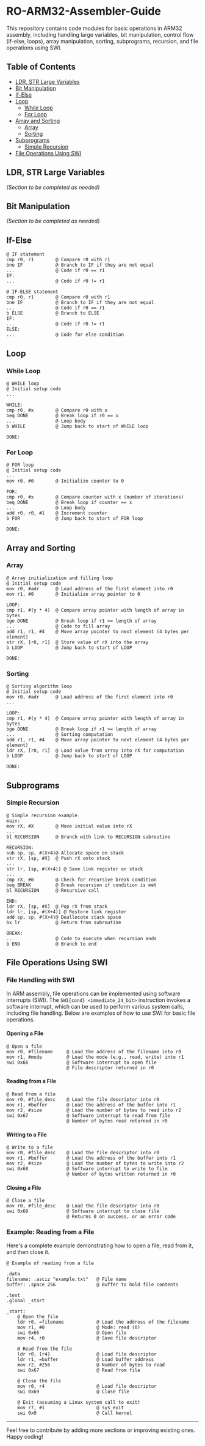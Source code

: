 
# RO-ARM32-Assembler-Guide

This repository contains code modules for basic operations in ARM32 assembly, including handling large variables, bit manipulation, control flow (if-else, loops), array manipulation, sorting, subprograms, recursion, and file operations using SWI.

## Table of Contents

- [LDR, STR Large Variables](#ldr-str-large-variables)
- [Bit Manipulation](#bit-manipulation)
- [If-Else](#if-else)
- [Loop](#loop)
  - [While Loop](#while-loop)
  - [For Loop](#for-loop)
- [Array and Sorting](#array-and-sorting)
  - [Array](#array)
  - [Sorting](#sorting)
- [Subprograms](#subprograms)
  - [Simple Recursion](#simple-recursion)
- [File Operations Using SWI](#file-operations-using-swi)

## LDR, STR Large Variables

*(Section to be completed as needed)*

## Bit Manipulation

*(Section to be completed as needed)*

## If-Else

```assembly
@ IF statement
cmp r0, r1        @ Compare r0 with r1
bne IF            @ Branch to IF if they are not equal
...               @ Code if r0 == r1
IF:
...               @ Code if r0 != r1

@ IF-ELSE statement
cmp r0, r1        @ Compare r0 with r1
bne IF            @ Branch to IF if they are not equal
...               @ Code if r0 == r1
b ELSE            @ Branch to ELSE
IF:
...               @ Code if r0 != r1
ELSE:
...               @ Code for else condition
```

## Loop

### While Loop

```assembly
@ WHILE loop
@ Initial setup code
...

WHILE:
cmp r0, #x        @ Compare r0 with x
beq DONE          @ Break loop if r0 == x
...               @ Loop body
b WHILE           @ Jump back to start of WHILE loop

DONE:
```

### For Loop

```assembly
@ FOR loop
@ Initial setup code
...
mov r0, #0        @ Initialize counter to 0

FOR:
cmp r0, #x        @ Compare counter with x (number of iterations)
beq DONE          @ Break loop if counter == x
...               @ Loop body
add r0, r0, #1    @ Increment counter
b FOR             @ Jump back to start of FOR loop

DONE:
```

## Array and Sorting

### Array

```assembly
@ Array initialization and filling loop
@ Initial setup code
mov r0, #adr      @ Load address of the first element into r0
mov r1, #0        @ Initialize array pointer to 0

LOOP:
cmp r1, #(y * 4)  @ Compare array pointer with length of array in bytes
bge DONE          @ Break loop if r1 >= length of array
...               @ Code to fill array
add r1, r1, #4    @ Move array pointer to next element (4 bytes per element)
str rX, [r0, r1]  @ Store value of rX into the array
b LOOP            @ Jump back to start of LOOP

DONE:
```

### Sorting

```assembly
@ Sorting algorithm loop
@ Initial setup code
mov r0, #adr      @ Load address of the first element into r0
...

LOOP:
cmp r1, #(y * 4)  @ Compare array pointer with length of array in bytes
bge DONE          @ Break loop if r1 >= length of array
...               @ Sorting computation
add r1, r1, #4    @ Move array pointer to next element (4 bytes per element)
ldr rX, [r0, r1]  @ Load value from array into rX for computation
b LOOP            @ Jump back to start of LOOP

DONE:
```

## Subprograms

### Simple Recursion

```assembly
@ Simple recursion example
main:
mov rX, #X        @ Move initial value into rX
...
bl RECURSION      @ Branch with link to RECURSION subroutine

RECURSION:
sub sp, sp, #(X+4)@ Allocate space on stack
str rX, [sp, #X]  @ Push rX onto stack
...
str lr, [sp, #(X+4)] @ Save link register on stack
...
cmp rX, #0        @ Check for recursive break condition
beq BREAK         @ Break recursion if condition is met
bl RECURSION      @ Recursive call

END:
ldr rX, [sp, #X]  @ Pop rX from stack
ldr lr, [sp, #(X+4)] @ Restore link register
add sp, sp, #(X+4)@ Deallocate stack space
bx lr             @ Return from subroutine

BREAK:
...               @ Code to execute when recursion ends
b END             @ Branch to end
```

## File Operations Using SWI

### File Handling with SWI

In ARM assembly, file operations can be implemented using software interrupts (SWI). The `SWI{cond} <immediate_24_bit>` instruction invokes a software interrupt, which can be used to perform various system calls, including file handling. Below are examples of how to use SWI for basic file operations.

#### Opening a File

```assembly
@ Open a file
mov r0, #filename     @ Load the address of the filename into r0
mov r1, #mode         @ Load the mode (e.g., read, write) into r1
swi 0x66              @ Software interrupt to open file
                      @ File descriptor returned in r0
```

#### Reading from a File

```assembly
@ Read from a file
mov r0, #file_desc    @ Load the file descriptor into r0
mov r1, #buffer       @ Load the address of the buffer into r1
mov r2, #size         @ Load the number of bytes to read into r2
swi 0x67              @ Software interrupt to read from file
                      @ Number of bytes read returned in r0
```

#### Writing to a File

```assembly
@ Write to a file
mov r0, #file_desc    @ Load the file descriptor into r0
mov r1, #buffer       @ Load the address of the buffer into r1
mov r2, #size         @ Load the number of bytes to write into r2
swi 0x68              @ Software interrupt to write to file
                      @ Number of bytes written returned in r0
```

#### Closing a File

```assembly
@ Close a file
mov r0, #file_desc    @ Load the file descriptor into r0
swi 0x69              @ Software interrupt to close file
                      @ Returns 0 on success, or an error code
```

### Example: Reading from a File

Here's a complete example demonstrating how to open a file, read from it, and then close it.

```assembly
@ Example of reading from a file

.data
filename: .asciz "example.txt"   @ File name
buffer: .space 256               @ Buffer to hold file contents

.text
.global _start

_start:
    @ Open the file
    ldr r0, =filename            @ Load the address of the filename
    mov r1, #0                   @ Mode: read (0)
    swi 0x66                     @ Open file
    mov r4, r0                   @ Save file descriptor

    @ Read from the file
    ldr r0, [r4]                 @ Load file descriptor
    ldr r1, =buffer              @ Load buffer address
    mov r2, #256                 @ Number of bytes to read
    swi 0x67                     @ Read from file

    @ Close the file
    mov r0, r4                   @ Load file descriptor
    swi 0x69                     @ Close file

    @ Exit (assuming a Linux system call to exit)
    mov r7, #1                   @ sys_exit
    swi 0x0                      @ Call kernel
```

---

Feel free to contribute by adding more sections or improving existing ones. Happy coding!

```

